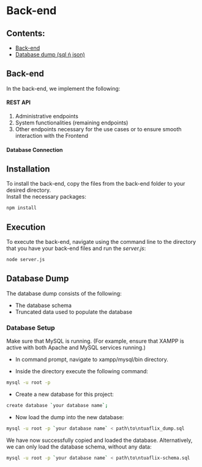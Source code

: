 # Back-end

## Contents:

- [Back-end](#Back-end)
- [Database dump (sql ή json)](#Database-dump)

## Back-end

In the back-end, we implement the following:

#### REST API

1. Administrative endpoints
2. System functionalities (remaining endpoints)
3. Other endpoints necessary for the use cases or to ensure smooth interaction with the Frontend

#### Database Connection

## Installation

To install the back-end, copy the files from the back-end folder to your desired directory.  
Install the necessary packages:

```sh
npm install
```

## Execution

To execute the back-end, navigate using the command line to the directory that you have your back-end files and run the _server.js_:

```sh
node server.js
```
## Database Dump

The database dump consists of the following:

- The database schema
- Truncated data used to populate the database

### Database Setup

Make sure that MySQL is running. (For example, ensure that XAMPP is active with both Apache and MySQL services running.)

- In command prompt, navigate to xampp/mysql/bin directory.

- Inside the directory execute the following command:

```sh
mysql -u root -p
```

- Create a new database for this project:

```sh
create database `your database name`;
```

- Now load the dump into the new database:
```sh
mysql -u root -p `your database name` < path\to\ntuaflix_dump.sql
```
We have now successfully copied and loaded the database. Alternatively, we can only load the database
schema, without any data:

```sh
mysql -u root -p `your database name` < path\to\ntuaflix-schema.sql
```
